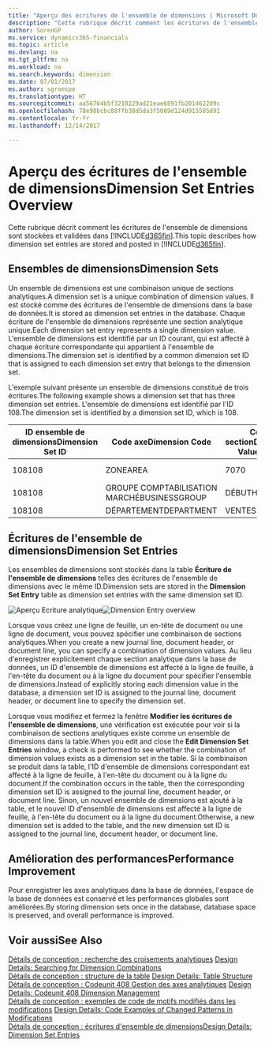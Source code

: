 ```yaml
---
title: "Aperçu des écritures de l'ensemble de dimensions | Microsoft Docs"
description: "Cette rubrique décrit comment les écritures de l'ensemble de dimensions sont stockées et validées dans Dynamics 365."
author: SorenGP
ms.service: dynamics365-financials
ms.topic: article
ms.devlang: na
ms.tgt_pltfrm: na
ms.workload: na
ms.search.keywords: dimension
ms.date: 07/01/2017
ms.author: sgroespe
ms.translationtype: HT
ms.sourcegitcommit: aa56764b5f3210229ad21eae6891fb201462209c
ms.openlocfilehash: 78e98bcbc88ffb38d5da3f5089d124d915585d91
ms.contentlocale: fr-fr
ms.lasthandoff: 12/14/2017

---
```

# <a name="dimension-set-entries-overview"></a><span data-ttu-id="e25ea-103">Aperçu des écritures de l'ensemble de dimensions</span><span class="sxs-lookup"><span data-stu-id="e25ea-103">Dimension Set Entries Overview</span></span>
<span data-ttu-id="e25ea-104">Cette rubrique décrit comment les écritures de l'ensemble de dimensions sont stockées et validées dans [!INCLUDE[d365fin](includes/d365fin_md.md)].</span><span class="sxs-lookup"><span data-stu-id="e25ea-104">This topic describes how dimension set entries are stored and posted in [!INCLUDE[d365fin](includes/d365fin_md.md)].</span></span>  
  
## <a name="dimension-sets"></a><span data-ttu-id="e25ea-105">Ensembles de dimensions</span><span class="sxs-lookup"><span data-stu-id="e25ea-105">Dimension Sets</span></span>  
<span data-ttu-id="e25ea-106">Un ensemble de dimensions est une combinaison unique de sections analytiques.</span><span class="sxs-lookup"><span data-stu-id="e25ea-106">A dimension set is a unique combination of dimension values.</span></span> <span data-ttu-id="e25ea-107">Il est stocké comme des écritures de l'ensemble de dimensions dans la base de données.</span><span class="sxs-lookup"><span data-stu-id="e25ea-107">It is stored as dimension set entries in the database.</span></span> <span data-ttu-id="e25ea-108">Chaque écriture de l'ensemble de dimensions représente une section analytique unique.</span><span class="sxs-lookup"><span data-stu-id="e25ea-108">Each dimension set entry represents a single dimension value.</span></span> <span data-ttu-id="e25ea-109">L'ensemble de dimensions est identifié par un ID courant, qui est affecté à chaque écriture correspondante qui appartient à l'ensemble de dimensions.</span><span class="sxs-lookup"><span data-stu-id="e25ea-109">The dimension set is identified by a common dimension set ID that is assigned to each dimension set entry that belongs to the dimension set.</span></span>  
  
<span data-ttu-id="e25ea-110">L'exemple suivant présente un ensemble de dimensions constitué de trois écritures.</span><span class="sxs-lookup"><span data-stu-id="e25ea-110">The following example shows a dimension set that has three dimension set entries.</span></span> <span data-ttu-id="e25ea-111">L'ensemble de dimensions est identifié par l'ID 108.</span><span class="sxs-lookup"><span data-stu-id="e25ea-111">The dimension set is identified by a dimension set ID, which is 108.</span></span>  
  
|<span data-ttu-id="e25ea-112">ID ensemble de dimensions</span><span class="sxs-lookup"><span data-stu-id="e25ea-112">Dimension Set ID</span></span>|<span data-ttu-id="e25ea-113">Code axe</span><span class="sxs-lookup"><span data-stu-id="e25ea-113">Dimension Code</span></span>|<span data-ttu-id="e25ea-114">Code section</span><span class="sxs-lookup"><span data-stu-id="e25ea-114">Dimension Value Code</span></span>|<span data-ttu-id="e25ea-115">Nom de la section analytique</span><span class="sxs-lookup"><span data-stu-id="e25ea-115">Dimension Value Name</span></span>|  
|----------------------|--------------------|--------------------------|--------------------------|  
|<span data-ttu-id="e25ea-116">108</span><span class="sxs-lookup"><span data-stu-id="e25ea-116">108</span></span>|<span data-ttu-id="e25ea-117">ZONE</span><span class="sxs-lookup"><span data-stu-id="e25ea-117">AREA</span></span>|<span data-ttu-id="e25ea-118">70</span><span class="sxs-lookup"><span data-stu-id="e25ea-118">70</span></span>|<span data-ttu-id="e25ea-119">Amérique du Nord</span><span class="sxs-lookup"><span data-stu-id="e25ea-119">America North</span></span>|  
|<span data-ttu-id="e25ea-120">108</span><span class="sxs-lookup"><span data-stu-id="e25ea-120">108</span></span>|<span data-ttu-id="e25ea-121">GROUPE COMPTABILISATION MARCHÉ</span><span class="sxs-lookup"><span data-stu-id="e25ea-121">BUSINESSGROUP</span></span>|<span data-ttu-id="e25ea-122">DÉBUT</span><span class="sxs-lookup"><span data-stu-id="e25ea-122">HOME</span></span>|<span data-ttu-id="e25ea-123">Accueil</span><span class="sxs-lookup"><span data-stu-id="e25ea-123">Home</span></span>|  
|<span data-ttu-id="e25ea-124">108</span><span class="sxs-lookup"><span data-stu-id="e25ea-124">108</span></span>|<span data-ttu-id="e25ea-125">DÉPARTEMENT</span><span class="sxs-lookup"><span data-stu-id="e25ea-125">DEPARTMENT</span></span>|<span data-ttu-id="e25ea-126">VENTES</span><span class="sxs-lookup"><span data-stu-id="e25ea-126">SALES</span></span>|<span data-ttu-id="e25ea-127">Ventes</span><span class="sxs-lookup"><span data-stu-id="e25ea-127">Sales</span></span>|  
  
## <a name="dimension-set-entries"></a><span data-ttu-id="e25ea-128">Écritures de l'ensemble de dimensions</span><span class="sxs-lookup"><span data-stu-id="e25ea-128">Dimension Set Entries</span></span>  
<span data-ttu-id="e25ea-129">Les ensembles de dimensions sont stockés dans la table **Écriture de l'ensemble de dimensions** telles des écritures de l'ensemble de dimensions avec le même ID.</span><span class="sxs-lookup"><span data-stu-id="e25ea-129">Dimension sets are stored in the **Dimension Set Entry** table as dimension set entries with the same dimension set ID.</span></span>  
  
<span data-ttu-id="e25ea-130">![Aperçu Ecriture analytique](media/dimensionentrynav7.png "DimensionEntryNAV7")</span><span class="sxs-lookup"><span data-stu-id="e25ea-130">![Dimension Entry overview](media/dimensionentrynav7.png "DimensionEntryNAV7")</span></span>  
  
<span data-ttu-id="e25ea-131">Lorsque vous créez une ligne de feuille, un en-tête de document ou une ligne de document, vous pouvez spécifier une combinaison de sections analytiques.</span><span class="sxs-lookup"><span data-stu-id="e25ea-131">When you create a new journal line, document header, or document line, you can specify a combination of dimension values.</span></span> <span data-ttu-id="e25ea-132">Au lieu d'enregistrer explicitement chaque section analytique dans la base de données, un ID d'ensemble de dimensions est affecté à la ligne de feuille, à l'en-tête du document ou à la ligne du document pour spécifier l'ensemble de dimensions.</span><span class="sxs-lookup"><span data-stu-id="e25ea-132">Instead of explicitly storing each dimension value in the database, a dimension set ID is assigned to the journal line, document header, or document line to specify the dimension set.</span></span>  
  
<span data-ttu-id="e25ea-133">Lorsque vous modifiez et fermez la fenêtre **Modifier les écritures de l'ensemble de dimensions**, une vérification est exécutée pour voir si la combinaison de sections analytiques existe comme un ensemble de dimensions dans la table.</span><span class="sxs-lookup"><span data-stu-id="e25ea-133">When you edit and close the **Edit Dimension Set Entries** window, a check is performed to see whether the combination of dimension values exists as a dimension set in the table.</span></span> <span data-ttu-id="e25ea-134">Si la combinaison se produit dans la table, l'ID d'ensemble de dimensions correspondant est affecté à la ligne de feuille, à l'en-tête du document ou à la ligne du document.</span><span class="sxs-lookup"><span data-stu-id="e25ea-134">If the combination occurs in the table, then the corresponding dimension set ID is assigned to the journal line, document header, or document line.</span></span> <span data-ttu-id="e25ea-135">Sinon, un nouvel ensemble de dimensions est ajouté à la table, et le nouvel ID d'ensemble de dimensions est affecté à la ligne de feuille, à l'en-tête du document ou à la ligne du document.</span><span class="sxs-lookup"><span data-stu-id="e25ea-135">Otherwise, a new dimension set is added to the table, and the new dimension set ID is assigned to the journal line, document header, or document line.</span></span>  
  
## <a name="performance-improvement"></a><span data-ttu-id="e25ea-136">Amélioration des performances</span><span class="sxs-lookup"><span data-stu-id="e25ea-136">Performance Improvement</span></span>  
<span data-ttu-id="e25ea-137">Pour enregistrer les axes analytiques dans la base de données, l'espace de la base de données est conservé et les performances globales sont améliorées.</span><span class="sxs-lookup"><span data-stu-id="e25ea-137">By storing dimension sets once in the database, database space is preserved, and overall performance is improved.</span></span>  
  
## <a name="see-also"></a><span data-ttu-id="e25ea-138">Voir aussi</span><span class="sxs-lookup"><span data-stu-id="e25ea-138">See Also</span></span>  
<span data-ttu-id="e25ea-139">[Détails de conception : recherche des croisements analytiques](design-details-searching-for-dimension-combinations.md) </span><span class="sxs-lookup"><span data-stu-id="e25ea-139">[Design Details: Searching for Dimension Combinations](design-details-searching-for-dimension-combinations.md) </span></span>  
<span data-ttu-id="e25ea-140">[Détails de conception : structure de la table](design-details-table-structure.md) </span><span class="sxs-lookup"><span data-stu-id="e25ea-140">[Design Details: Table Structure](design-details-table-structure.md) </span></span>  
<span data-ttu-id="e25ea-141">[Détails de conception : Codeunit 408 Gestion des axes analytiques](design-details-codeunit-408-dimension-management.md) </span><span class="sxs-lookup"><span data-stu-id="e25ea-141">[Design Details: Codeunit 408 Dimension Management](design-details-codeunit-408-dimension-management.md) </span></span>  
<span data-ttu-id="e25ea-142">[Détails de conception : exemples de code de motifs modifiés dans les modifications](design-details-code-examples-of-changed-patterns-in-modifications.md) </span><span class="sxs-lookup"><span data-stu-id="e25ea-142">[Design Details: Code Examples of Changed Patterns in Modifications](design-details-code-examples-of-changed-patterns-in-modifications.md) </span></span>  
[<span data-ttu-id="e25ea-143">Détails de conception : écritures d'ensemble de dimensions</span><span class="sxs-lookup"><span data-stu-id="e25ea-143">Design Details: Dimension Set Entries</span></span>](design-details-dimension-set-entries.md)   

